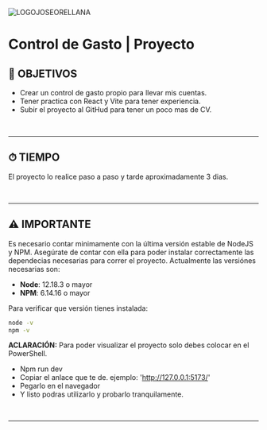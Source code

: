 ![LOGOJOSEORELLANA](../Mis%20Proyectos/public/Developent.png)

# **Control de Gasto** | Proyecto 

## **📌 OBJETIVOS**

-  Crear un control de gasto propio para llevar mis cuentas.
-  Tener practica con React y Vite para tener experiencia.
-  Subir el proyecto al GitHud para tener un poco mas de CV.

<br />

---

## **⏱ TIEMPO**

  El proyecto lo realice paso a paso y tarde aproximadamente 3 dias. 

<br />

---

## **⚠️ IMPORTANTE**

Es necesario contar minimamente con la última versión estable de NodeJS y NPM. Asegúrate de contar con ella para poder instalar correctamente las dependecias necesarias para correr el proyecto. Actualmente las versiónes necesarias son:

-  **Node**: 12.18.3 o mayor
-  **NPM**: 6.14.16 o mayor

Para verificar que versión tienes instalada:

```bash
node -v
npm -v
```

**ACLARACIÓN:** Para poder visualizar el proyecto solo debes colocar en el PowerShell.

-  Npm run dev
-  Copiar el anlace que te de. ejemplo: 'http://127.0.0.1:5173/'
-  Pegarlo en el navegador
-  Y listo podras utilizarlo y probarlo tranquilamente.
<br />

---
